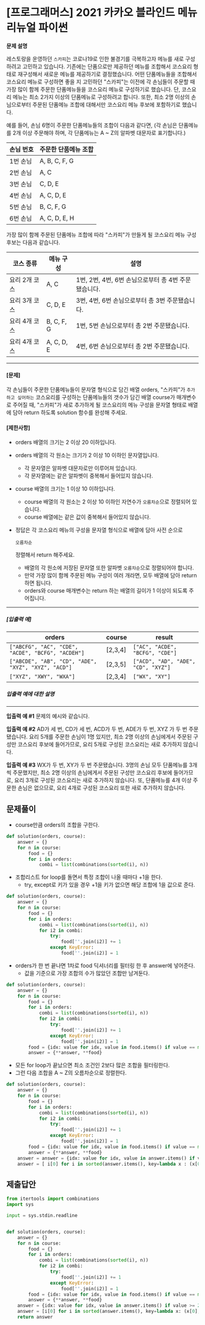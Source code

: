 # [프로그래머스] 2021 카카오 블라인드 메뉴 리뉴얼 파이썬

**문제 설명**

레스토랑을 운영하던 `스카피`는 코로나19로 인한 불경기를 극복하고자 메뉴를 새로 구성하려고 고민하고 있습니다.
기존에는 단품으로만 제공하던 메뉴를 조합해서 코스요리 형태로 재구성해서 새로운 메뉴를 제공하기로 결정했습니다. 어떤 단품메뉴들을 조합해서 코스요리 메뉴로 구성하면 좋을 지 고민하던 "스카피"는 이전에 각 손님들이 주문할 때 가장 많이 함께 주문한 단품메뉴들을 코스요리 메뉴로 구성하기로 했습니다.
단, 코스요리 메뉴는 최소 2가지 이상의 단품메뉴로 구성하려고 합니다. 또한, 최소 2명 이상의 손님으로부터 주문된 단품메뉴 조합에 대해서만 코스요리 메뉴 후보에 포함하기로 했습니다.

예를 들어, 손님 6명이 주문한 단품메뉴들의 조합이 다음과 같다면,
(각 손님은 단품메뉴를 2개 이상 주문해야 하며, 각 단품메뉴는 A ~ Z의 알파벳 대문자로 표기합니다.)

| 손님 번호 | 주문한 단품메뉴 조합 |
| --------- | -------------------- |
| 1번 손님  | A, B, C, F, G        |
| 2번 손님  | A, C                 |
| 3번 손님  | C, D, E              |
| 4번 손님  | A, C, D, E           |
| 5번 손님  | B, C, F, G           |
| 6번 손님  | A, C, D, E, H        |

가장 많이 함께 주문된 단품메뉴 조합에 따라 "스카피"가 만들게 될 코스요리 메뉴 구성 후보는 다음과 같습니다.

| 코스 종류     | 메뉴 구성  | 설명                                                 |
| ------------- | ---------- | ---------------------------------------------------- |
| 요리 2개 코스 | A, C       | 1번, 2번, 4번, 6번 손님으로부터 총 4번 주문됐습니다. |
| 요리 3개 코스 | C, D, E    | 3번, 4번, 6번 손님으로부터 총 3번 주문됐습니다.      |
| 요리 4개 코스 | B, C, F, G | 1번, 5번 손님으로부터 총 2번 주문됐습니다.           |
| 요리 4개 코스 | A, C, D, E | 4번, 6번 손님으로부터 총 2번 주문됐습니다.           |

------

#### **[문제]**

각 손님들이 주문한 단품메뉴들이 문자열 형식으로 담긴 배열 orders, "스카피"가 `추가하고 싶어하는` 코스요리를 구성하는 단품메뉴들의 갯수가 담긴 배열 course가 매개변수로 주어질 때, "스카피"가 새로 추가하게 될 코스요리의 메뉴 구성을 문자열 형태로 배열에 담아 return 하도록 solution 함수를 완성해 주세요.

#### **[제한사항]**

- orders 배열의 크기는 2 이상 20 이하입니다.

- orders 배열의 각 원소는 크기가 2 이상 10 이하인 문자열입니다.

  - 각 문자열은 알파벳 대문자로만 이루어져 있습니다.
  - 각 문자열에는 같은 알파벳이 중복해서 들어있지 않습니다.

- course 배열의 크기는 1 이상 10 이하입니다.

  - course 배열의 각 원소는 2 이상 10 이하인 자연수가 `오름차순`으로 정렬되어 있습니다.
  - course 배열에는 같은 값이 중복해서 들어있지 않습니다.

- 정답은 각 코스요리 메뉴의 구성을 문자열 형식으로 배열에 담아 사전 순으로

   

  ```
  오름차순
  ```

   

  정렬해서 return 해주세요.

  - 배열의 각 원소에 저장된 문자열 또한 알파벳 `오름차순`으로 정렬되어야 합니다.
  - 만약 가장 많이 함께 주문된 메뉴 구성이 여러 개라면, 모두 배열에 담아 return 하면 됩니다.
  - orders와 course 매개변수는 return 하는 배열의 길이가 1 이상이 되도록 주어집니다.

------

##### **[입출력 예]**

| orders                                              | course  | result                              |
| --------------------------------------------------- | ------- | ----------------------------------- |
| `["ABCFG", "AC", "CDE", "ACDE", "BCFG", "ACDEH"]`   | [2,3,4] | `["AC", "ACDE", "BCFG", "CDE"]`     |
| `["ABCDE", "AB", "CD", "ADE", "XYZ", "XYZ", "ACD"]` | [2,3,5] | `["ACD", "AD", "ADE", "CD", "XYZ"]` |
| `["XYZ", "XWY", "WXA"]`                             | [2,3,4] | `["WX", "XY"]`                      |

##### **입출력 예에 대한 설명**

------

**입출력 예 #1**
문제의 예시와 같습니다.

**입출력 예 #2**
AD가 세 번, CD가 세 번, ACD가 두 번, ADE가 두 번, XYZ 가 두 번 주문됐습니다.
요리 5개를 주문한 손님이 1명 있지만, 최소 2명 이상의 손님에게서 주문된 구성만 코스요리 후보에 들어가므로, 요리 5개로 구성된 코스요리는 새로 추가하지 않습니다.

**입출력 예 #3**
WX가 두 번, XY가 두 번 주문됐습니다.
3명의 손님 모두 단품메뉴를 3개씩 주문했지만, 최소 2명 이상의 손님에게서 주문된 구성만 코스요리 후보에 들어가므로, 요리 3개로 구성된 코스요리는 새로 추가하지 않습니다.
또, 단품메뉴를 4개 이상 주문한 손님은 없으므로, 요리 4개로 구성된 코스요리 또한 새로 추가하지 않습니다.

## 문제풀이

- course만큼 orders의 조합을 구한다.

```python
def solution(orders, course):
    answer = {}
    for n in course:
        food = {}
        for i in orders:
            combi = list(combinations(sorted(i), n))
```

- 조합리스트 for loop를 돌면서 특정 조합이 나올 때마다 +1을 한다.
  - try, except로 키가 있을 경우 +1을  키가 없으면 해당 조합에 1을 값으로 준다.

```python
def solution(orders, course):
    answer = {}
    for n in course:
        food = {}
        for i in orders:
            combi = list(combinations(sorted(i), n))
            for i2 in combi:
                try:
                    food[''.join(i2)] += 1
                except KeyError:
                    food[''.join(i2)] = 1
```

- orders가 한 번 끝나면 1차로 food 딕셔너리를 필터링 한 후 answer에 넣어준다.
  - 값을 기준으로 가장 조합의 수가 많았던 조합만 남겨둔다.

```python
def solution(orders, course):
    answer = {}
    for n in course:
        food = {}
        for i in orders:
            combi = list(combinations(sorted(i), n))
            for i2 in combi:
                try:
                    food[''.join(i2)] += 1
                except KeyError:
                    food[''.join(i2)] = 1
        food = {idx: value for idx, value in food.items() if value == max(food.values())}
        answer = {**answer, **food}
```

- 모든 for loop가 끝났으면 최소 조건인 2보다 많은 조합을 필터링한다.
- 그런 다음 조합을 A ~ Z의 오름차순으로 정렬한다.

```python
def solution(orders, course):
    answer = {}
    for n in course:
        food = {}
        for i in orders:
            combi = list(combinations(sorted(i), n))
            for i2 in combi:
                try:
                    food[''.join(i2)] += 1
                except KeyError:
                    food[''.join(i2)] = 1
        food = {idx: value for idx, value in food.items() if value == max(food.values())}
        answer = {**answer, **food}
    answer = answer = {idx: value for idx, value in answer.items() if value >= 2}
    answer = [ i[0] for i in sorted(answer.items(), key=lambda x : (x[0],x[1]),reverse=False)]
```

## 제출답안

```python
from itertools import combinations
import sys

input = sys.stdin.readline


def solution(orders, course):
    answer = {}
    for n in course:
        food = {}
        for i in orders:
            combi = list(combinations(sorted(i), n))
            for i2 in combi:
                try:
                    food[''.join(i2)] += 1
                except KeyError:
                    food[''.join(i2)] = 1
        food = {idx: value for idx, value in food.items() if value == max(food.values())}
        answer = {**answer, **food}
    answer = {idx: value for idx, value in answer.items() if value >= 2}
    answer = [i[0] for i in sorted(answer.items(), key=lambda x: (x[0], x[1]), reverse=False)]
    return answer
```

